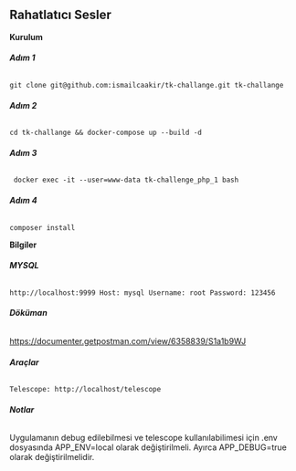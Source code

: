 ## **Rahatlatıcı Sesler**

**Kurulum**

###### **Adım 1**

`git clone git@github.com:ismailcaakir/tk-challange.git tk-challange`

###### **Adım 2**

`cd tk-challange && docker-compose up --build -d`

###### **Adım 3**

` docker exec -it --user=www-data tk-challenge_php_1 bash`

###### **Adım 4**
`composer install`


**Bilgiler**

###### **MYSQL**
`http://localhost:9999 Host: mysql Username: root Password: 123456`

###### **Döküman**
https://documenter.getpostman.com/view/6358839/S1a1b9WJ

###### **Araçlar**
`Telescope: http://localhost/telescope`

###### **Notlar**
Uygulamanın debug edilebilmesi ve telescope kullanılabilimesi için .env dosyasında APP_ENV=local olarak değiştirilmeli. Ayırca APP_DEBUG=true olarak değiştirilmelidir.